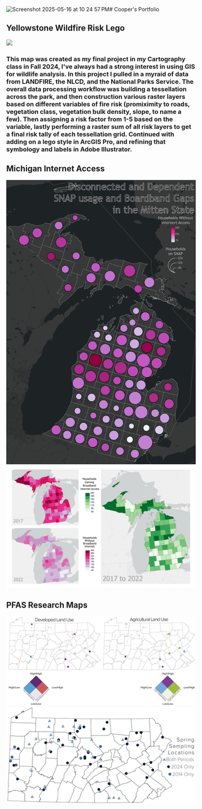 <img width="1312" alt="Screenshot 2025-05-16 at 10 24 57 PM" src="https://github.com/user-attachments/assets/11bfbfbb-313a-4d10-896a-b3d3046b1f8c" /># Cooper's Portfolio


## Yellowstone Wildfire Risk Lego 
![](/Images/CooperPriceWorkSample2.png)

### This map was created as my final project in my Cartography class in Fall 2024, I've always had a strong interest in using GIS for wildlife analysis. In this project I pulled in a myraid of data from LANDFIRE, the NLCD, and the National Parks Service. The overall data processing workflow was building a tessellation across the park, and then construction various raster layers based on different variables of fire risk (promiximity to roads, vegetation class, vegetation bulk density, slope, to name a few). Then assigning a risk factor from 1-5 based on the variable, lastly performing a raster sum of all risk layers to get a final risk tally of each tessellation grid. Continued with adding on a lego style in ArcGIS Pro, and refining that symbology and labels in Adobe Illustrator.

## Michigan Internet Access 
![](/Images/CooperPriceWorkSample3.png)
![](/Images/CooperPriceWorkSample4.png)

## PFAS Research Maps
![](/Images/DualMap4.2.png)
![](/Images/LocationsWcolorUpdated.png)
